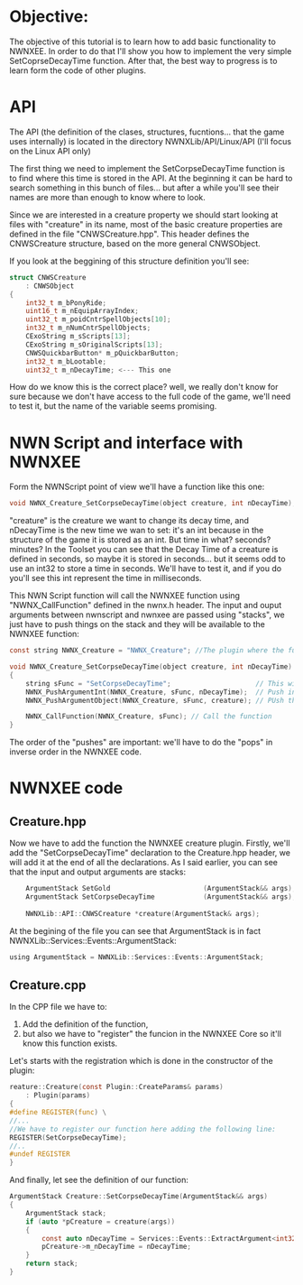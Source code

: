 # Objective: 

The objective of this tutorial is to learn how to add basic functionality to NWNXEE. In order to do that I'll show you how to implement the very simple SetCoprseDecayTime function. After that, the best way to progress is to learn form the code of other plugins. 

# API

The API (the definition of the clases, structures, fucntions... that the game uses internally) is located in the directory NWNXLib/API/Linux/API (I'll focus on the Linux API only)

The first thing we need to implement the SetCorpseDecayTime function is to find where this time is stored in the API. At the beginning it can be hard to search something in this bunch of files... but after a while you'll see their names are more than enough to know where to look. 

Since we are interested in a creature property we should start looking at files with "creature" in its name, most of the basic creature properties are defined in the file "CNWSCreature.hpp". This header defines the CNWSCreature structure, based on the more general CNWSObject.

If you look at the beggining of this structure definition you'll see:

```C
struct CNWSCreature
    : CNWSObject
{
    int32_t m_bPonyRide;
    uint16_t m_nEquipArrayIndex;
    uint32_t m_poidCntrSpellObjects[10];
    int32_t m_nNumCntrSpellObjects;
    CExoString m_sScripts[13];
    CExoString m_sOriginalScripts[13];
    CNWSQuickbarButton* m_pQuickbarButton;
    int32_t m_bLootable;
    uint32_t m_nDecayTime; <--- This one
 ```
How do we know this is the correct place? well, we really don't know for sure because we don't have access to the full code of the game, we'll need to test it, but the name of the variable seems promising.

# NWN Script and interface with NWNXEE

Form the NWNScript point of view we'll have a function like this one:

```C
void NWNX_Creature_SetCorpseDecayTime(object creature, int nDecayTime);
```
"creature" is the creature we want to change its decay time, and nDecayTime is the new time we wan to set: it's an int because in the structure of the game it is stored as an int. But time in what? seconds? minutes? In the Toolset you can see that the Decay Time of a creature is defined in seconds, so maybe it is stored in seconds... but it seems odd to use an int32 to store a time in seconds. We'll have to test it, and if you do you'll see this int represent the time in milliseconds.

This NWN Script function will call the NWNXEE function using "NWNX_CallFunction" defined in the nwnx.h header. The input and ouput arguments between nwnscript and nwnxee are passed using "stacks", we just have to push things on the stack and they will be available to the NWNXEE function:

```C
const string NWNX_Creature = "NWNX_Creature"; //The plugin where the function is

void NWNX_Creature_SetCorpseDecayTime(object creature, int nDecayTime)
{
    string sFunc = "SetCorpseDecayTime";                     // This will be the name of the NWNXEE function we want to call
    NWNX_PushArgumentInt(NWNX_Creature, sFunc, nDecayTime);  // Push into the stack the decay time
    NWNX_PushArgumentObject(NWNX_Creature, sFunc, creature); // PUsh the creature object

    NWNX_CallFunction(NWNX_Creature, sFunc); // Call the function
}
```
The order of the "pushes" are important: we'll have to do the "pops" in inverse order in the NWNXEE code.

# NWNXEE code

## Creature.hpp
Now we have to add the function the NWNXEE creature plugin. Firstly, we'll add the "SetCorpseDecayTime" declaration to the Creature.hpp header, we will add it at the end of all the declarations. As I said earlier, you can see that the input and output arguments are stacks:

```C
    ArgumentStack SetGold                       (ArgumentStack&& args);
    ArgumentStack SetCorpseDecayTime            (ArgumentStack&& args); <---- Here
    
    NWNXLib::API::CNWSCreature *creature(ArgumentStack& args);
```

At the begining of the file you can see that ArgumentStack is in fact NWNXLib::Services::Events::ArgumentStack:

```C
using ArgumentStack = NWNXLib::Services::Events::ArgumentStack;
```

## Creature.cpp

In the CPP file we have to: 

1. Add the definition of the function, 
2. but also we have to "register" the funcion in the NWNXEE Core so it'll know this function exists.

Let's starts with the registration which is done in the constructor of the plugin:

```C
reature::Creature(const Plugin::CreateParams& params)
    : Plugin(params)
{
#define REGISTER(func) \
//...
//We have to register our function here adding the following line:
REGISTER(SetCorpseDecayTime); 
//..
#undef REGISTER
}
```
And finally, let see the definition of our function:

```C
ArgumentStack Creature::SetCorpseDecayTime(ArgumentStack&& args)
{
    ArgumentStack stack;
    if (auto *pCreature = creature(args))
    {
        const auto nDecayTime = Services::Events::ExtractArgument<int32_t>(args); ASSERT(nDecayTime >= 0);
        pCreature->m_nDecayTime = nDecayTime;
    }
    return stack;
}
``` 


